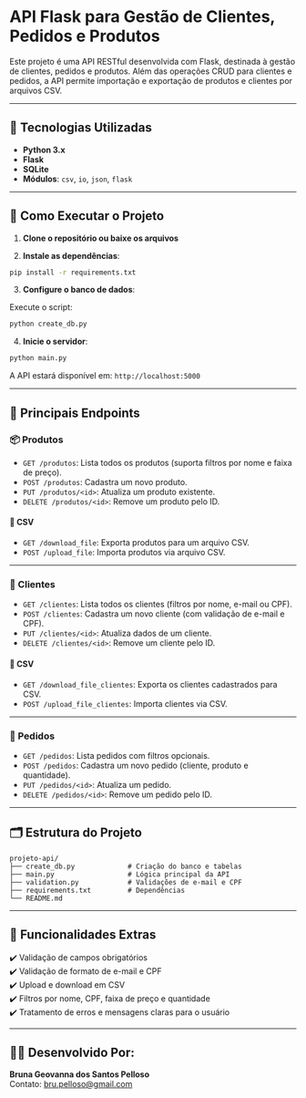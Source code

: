 # API Flask para Gestão de Clientes, Pedidos e Produtos

Este projeto é uma API RESTful desenvolvida com Flask, destinada à gestão de clientes, pedidos e produtos. Além das operações CRUD para clientes e pedidos, a API permite importação e exportação de produtos e clientes por arquivos CSV.

---

## 🤝 Tecnologias Utilizadas

* **Python 3.x**
* **Flask**
* **SQLite**
* **Módulos**: `csv`, `io`, `json`, `flask`

---

## 🚀 Como Executar o Projeto

1. **Clone o repositório ou baixe os arquivos**

2. **Instale as dependências**:

```bash
pip install -r requirements.txt
```

3. **Configure o banco de dados**:

Execute o script:

```bash
python create_db.py
```

4. **Inicie o servidor**:

```bash
python main.py
```

A API estará disponível em: `http://localhost:5000`

---

## 🔧 Principais Endpoints

### 📦 Produtos

- `GET /produtos`: Lista todos os produtos (suporta filtros por nome e faixa de preço).
- `POST /produtos`: Cadastra um novo produto.
- `PUT /produtos/<id>`: Atualiza um produto existente.
- `DELETE /produtos/<id>`: Remove um produto pelo ID.

#### 🧾 CSV
- `GET /download_file`: Exporta produtos para um arquivo CSV.
- `POST /upload_file`: Importa produtos via arquivo CSV.

---

### 👤 Clientes

- `GET /clientes`: Lista todos os clientes (filtros por nome, e-mail ou CPF).
- `POST /clientes`: Cadastra um novo cliente (com validação de e-mail e CPF).
- `PUT /clientes/<id>`: Atualiza dados de um cliente.
- `DELETE /clientes/<id>`: Remove um cliente pelo ID.

#### 🧾 CSV
- `GET /download_file_clientes`: Exporta os clientes cadastrados para CSV.
- `POST /upload_file_clientes`: Importa clientes via CSV.

---

### 🛒 Pedidos

- `GET /pedidos`: Lista pedidos com filtros opcionais.
- `POST /pedidos`: Cadastra um novo pedido (cliente, produto e quantidade).
- `PUT /pedidos/<id>`: Atualiza um pedido.
- `DELETE /pedidos/<id>`: Remove um pedido pelo ID.

---

## 🗂 Estrutura do Projeto

```
projeto-api/
├── create_db.py             # Criação do banco e tabelas
├── main.py                  # Lógica principal da API
├── validation.py            # Validações de e-mail e CPF
├── requirements.txt         # Dependências
└── README.md                
```

---

## 📌 Funcionalidades Extras

✔️ Validação de campos obrigatórios  
✔️ Validação de formato de e-mail e CPF  
✔️ Upload e download em CSV  
✔️ Filtros por nome, CPF, faixa de preço e quantidade  
✔️ Tratamento de erros e mensagens claras para o usuário  

---

## 🙋‍♀️ Desenvolvido Por:

**Bruna Geovanna dos Santos Pelloso**   
Contato: bru.pelloso@gmail.com
